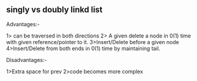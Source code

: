 ## singly vs doubly linkd list

Advantages:-

1> can be traversed in both directions
2> A given delete a node in 0(1) time with given reference/pointer to it.
3>Insert/Delete before a given node
4>Insert/Delete from both ends in 0(1) time by maintaining tail.

Disadvantages:-

1>Extra space for prev
2>code becomes more complex